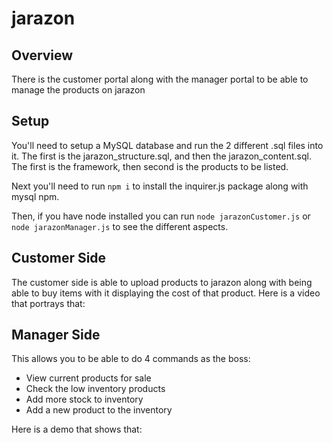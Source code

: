 # jarazon

## Overview

There is the customer portal along with the manager portal to be able to manage the products on jarazon

## Setup

You'll need to setup a MySQL database and run the 2 different .sql files into it. The first is the jarazon_structure.sql, and then the jarazon_content.sql. The first is the framework, then second is the products to be listed.

Next you'll need to run ```npm i``` to install the inquirer.js package along with mysql npm.

Then, if you have node installed you can run ```node jarazonCustomer.js``` or ```node jarazonManager.js``` to see the different aspects.

## Customer Side

The customer side is able to upload products to jarazon along with being able to buy items with it displaying the cost of that product. Here is a video that portrays that:



## Manager Side

This allows you to be able to do 4 commands as the boss: 

* View current products for sale
* Check the low inventory products
* Add more stock to inventory
* Add a new product to the inventory

Here is a demo that shows that:
